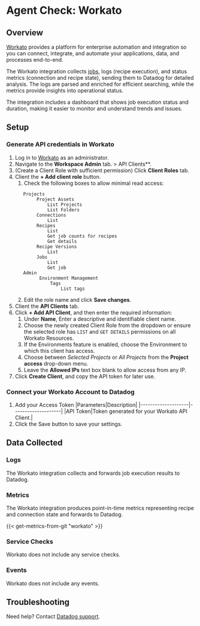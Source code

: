 # Agent Check: Workato

## Overview


[Workato][1] provides a platform for enterprise automation and integration so you can connect, integrate,
and automate your applications, data, and processes end-to-end.

The Workato integration collects [jobs](https://docs.workato.com/en/recipes/jobs.html#viewing-job-reports), logs
(recipe execution), and status metrics (connection and recipe state), sending them to Datadog for detailed analysis.
The logs are parsed and enriched for efficient searching, while the metrics provide insights into operational status.

The integration includes a dashboard that shows job execution status and duration, making it easier to monitor and
understand trends and issues.

## Setup

### Generate API credentials in Workato

1. Log in to [Workato][2] as an administrator. 
2. Navigate to the **Workspace Admin** tab. > API Clients**.
3. (Create a Client Role with sufficient permission) Click **Client Roles** tab.
4. Client the **+ Add client role** button.
   1. Check the following boxes to allow minimal read access:
   ```
      Projects
           Project Assets
               List Projects
               List Folders
           Connections
               List
           Recipes
               List
               Get job counts for recipes
               Get details
           Recipe Versions
               List
           Jobs
               List
               Get job
      Admin
            Environment Management
                Tags
                    List tags
   ```
   2. Edit the role name and click **Save changes**.
7. Client the **API Clients** tab.
8. Click **+ Add API Client**, and then enter the required information:
   1. Under **Name**, Enter a descriptive and identifiable client name.
   2. Choose the newly created Client Role from the dropdown or ensure the selected role has `LIST` and `GET DETAILS` permissions on all Workato Resources.
   3. If the Environments feature is enabled, choose the Environment to which this client has access.
   4. Choose between _Selected Projects_ or _All Projects_ from the **Project access** drop-down menu.
   5. Leave the **Allowed IPs** text box blank to allow access from any IP.
14. Click **Create Client**, and copy the API token for later use.       

### Connect your Workato Account to Datadog

1. Add your Access Token
    |Parameters|Description|
    |--------------------|--------------------|
    |API Token|Token generated for your Workato API Client.|
2. Click the Save button to save your settings.

## Data Collected

### Logs 

The Workato integration collects and forwards job execution results to Datadog.

### Metrics

The Workato integration produces point-in-time metrics representing recipe and connection state and forwards to Datadog.

{{< get-metrics-from-git "workato" >}}

### Service Checks

Workato does not include any service checks.

### Events

Workato does not include any events.

## Troubleshooting

Need help? Contact [Datadog support][3].

[1]: https://www.workato.com
[2]: https://app.workato.com/users/sign_in
[3]: https://app.datadoghq.com/account/settings/agent/latest
